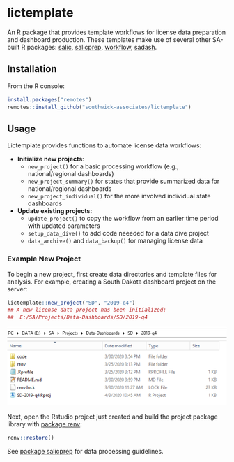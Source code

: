 # lictemplate

An R package that provides template workflows for license data preparation and dashboard production. These templates make use of several other SA-built R packages: [salic](https://southwick-associates.github.io/salic/), [salicprep](https://github.com/southwick-associates/salicprep), [workflow](https://github.com/southwick-associates/workflow),
[sadash](https://github.com/southwick-associates/sadash).

## Installation

From the R console:

```r
install.packages("remotes")
remotes::install_github("southwick-associates/lictemplate")
```
    
## Usage

Lictemplate provides functions to automate license data workflows:

- **Initialize new projects**: 
    + `new_project()` for a basic processing workflow (e.g., national/regional dashboards)
    + `new_project_summary()` for states that provide summarized data for national/regional dashboards
    + `new_project_individual()` for the more involved individual state dashboards
- **Update existing projects:**
    + `update_project()` to copy the workflow from an earlier time period with updated parameters
    + `setup_data_dive()` to add code neeeded for a data dive project
    + `data_archive()` and `data_backup()` for managing license data

### Example New Project

To begin a new project, first create data directories and template files for analysis. For example, creating a South Dakota dashboard project on the server:

```r
lictemplate::new_project("SD", "2019-q4")
## A new license data project has been initialized:
##  E:/SA/Projects/Data-Dashboards/SD/2019-q4
```

![](img/new-dashboard.png)

Next, open the Rstudio project just created and build the project package library with [package renv](https://rstudio.github.io/renv/index.html):

```r
renv::restore()
```

See [package salicprep](https://github.com/southwick-associates/salicprep) for data processing guidelines.
